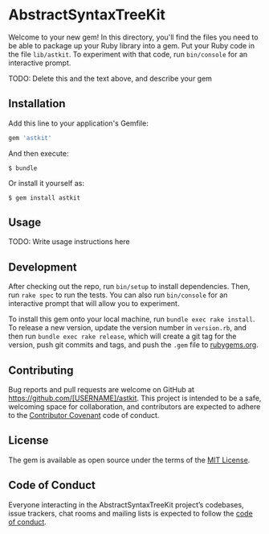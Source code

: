 # AbstractSyntaxTreeKit

Welcome to your new gem! In this directory, you'll find the files you need to be able to package up your Ruby library into a gem. Put your Ruby code in the file `lib/astkit`. To experiment with that code, run `bin/console` for an interactive prompt.

TODO: Delete this and the text above, and describe your gem

## Installation

Add this line to your application's Gemfile:

```ruby
gem 'astkit'
```

And then execute:

    $ bundle

Or install it yourself as:

    $ gem install astkit

## Usage

TODO: Write usage instructions here

## Development

After checking out the repo, run `bin/setup` to install dependencies. Then, run `rake spec` to run the tests. You can also run `bin/console` for an interactive prompt that will allow you to experiment.

To install this gem onto your local machine, run `bundle exec rake install`. To release a new version, update the version number in `version.rb`, and then run `bundle exec rake release`, which will create a git tag for the version, push git commits and tags, and push the `.gem` file to [rubygems.org](https://rubygems.org).

## Contributing

Bug reports and pull requests are welcome on GitHub at https://github.com/[USERNAME]/astkit. This project is intended to be a safe, welcoming space for collaboration, and contributors are expected to adhere to the [Contributor Covenant](http://contributor-covenant.org) code of conduct.

## License

The gem is available as open source under the terms of the [MIT License](https://opensource.org/licenses/MIT).

## Code of Conduct

Everyone interacting in the AbstractSyntaxTreeKit project’s codebases, issue trackers, chat rooms and mailing lists is expected to follow the [code of conduct](https://github.com/[USERNAME]/astkit/blob/master/CODE_OF_CONDUCT.md).
